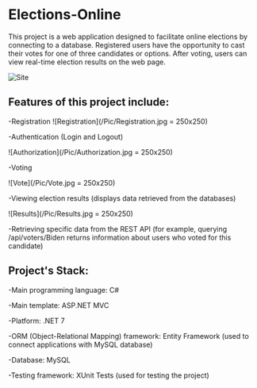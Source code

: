 # Elections-Online

This project is a web application designed to facilitate online elections by connecting to a database. Registered users have the opportunity to cast their votes for one of three candidates or options. After voting, users can view real-time election results on the web page.

![Site](/Pic/Site.jpg)

## Features of this project include:

-Registration
![Registration](/Pic/Registration.jpg = 250x250) 

-Authentication (Login and Logout)

![Authorization](/Pic/Authorization.jpg = 250x250) 

-Voting

![Vote](/Pic/Vote.jpg = 250x250) 

-Viewing election results (displays data retrieved from the databases)

![Results](/Pic/Results.jpg = 250x250) 

-Retrieving specific data from the REST API (for example, querying /api/voters/Biden returns information about users who voted for this candidate)

## Project's Stack:

-Main programming language: C#

-Main template: ASP.NET MVC

-Platform: .NET 7

-ORM (Object-Relational Mapping) framework: Entity Framework (used to connect applications with MySQL database)

-Database: MySQL

-Testing framework: XUnit Tests (used for testing the project)